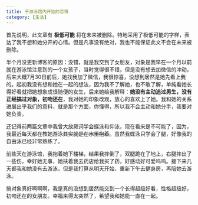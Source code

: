 ```yaml
---
title: 于游泳馆内开始的恋情
category: [生活]
---
```


首先说明，此文章有 **极低可能** 将在未来被删除。特地采用了极低可能的字样，表达了我不想和她分开的心情。但是凡事没有绝对，我也不能保证此文不会在未来被删除。

半个月没更新博客的原因：没错，就是我交到了女朋友，对象是我早在一个月以前就在游泳馆注意到的一个女孩子，当时觉得很不错，但是没有想去加微信的冲动，后来大概7月30日前后，她找我加了微信，我很惊喜，没想到居然是她先看上我的。起初我没有想和她在一起的想法，因为我不了解她，也不敢了解，单纯看她长得好看就把她想象成很随便的女生，后来她给我解释：**她没有主动追过男生，没有正经搞过对象，初吻还在**，我对她的印象改观，放心的喜欢上了她。我和她的关系进展出乎我们的意料，就是那个方面，你懂得，所以我不会主动和她分手，我要对她负责。

还记得前两篇文章中我曾大放厥词学会蝶泳和仰泳，现在看来是不可能了，因为，我最近每天都在教她游泳~~其实就是在水里抱着~~。虽然我蝶泳只学会了腿，好像我的自由泳已经非常熟练了。

前些天在游泳馆，我抱着她下楼梯，结果我摔倒了，双腿跪在了地上，右腿摔出了一些伤，幸好她无事，她扶着我去药店给我买了药，好感动好可爱呜呜。接下来几天都我和她没有去游泳，但是我打算从明天开始，重新下午去健身房，再陪她去游泳。

搞对象真好啊啊啊，我是真的没想到居然能交到一个长得超级好看，性格超级好，初吻还在的女朋友。幸福来得太突然了，希望我和她能一直在一起。

